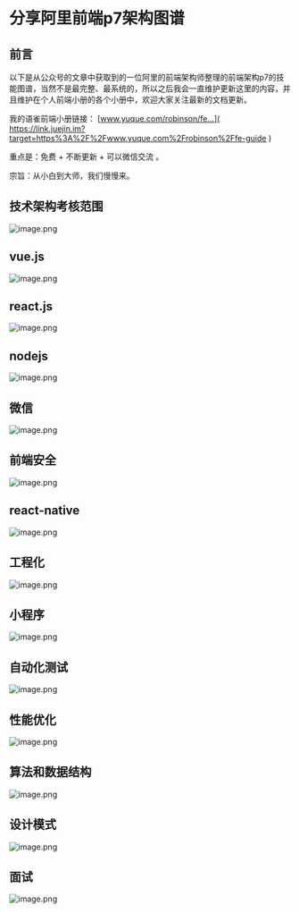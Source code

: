 # 分享阿里前端p7架构图谱 #

## 前言 ##

以下是从公众号的文章中获取到的一位阿里的前端架构师整理的前端架构p7的技能图谱，当然不是最完整、最系统的，所以之后我会一直维护更新这里的内容，并且维护在个人前端小册的各个小册中，欢迎大家关注最新的文档更新。

我的语雀前端小册链接： [www.yuque.com/robinson/fe…]( https://link.juejin.im?target=https%3A%2F%2Fwww.yuque.com%2Frobinson%2Ffe-guide )

重点是：免费 + 不断更新 + 可以微信交流 。

宗旨：从小白到大师，我们慢慢来。

## 技术架构考核范围 ##

![image.png](https://user-gold-cdn.xitu.io/2019/6/4/16b20be8882d2197?imageView2/0/w/1280/h/960/ignore-error/1)

## vue.js ##

![image.png](https://user-gold-cdn.xitu.io/2019/6/4/16b20be87df553f4?imageView2/0/w/1280/h/960/ignore-error/1)

## react.js ##

![image.png](https://user-gold-cdn.xitu.io/2019/6/4/16b20be882b3a725?imageView2/0/w/1280/h/960/ignore-error/1)

## nodejs ##

![image.png](https://user-gold-cdn.xitu.io/2019/6/4/16b20be8749ae2f6?imageView2/0/w/1280/h/960/ignore-error/1)

## 微信 ##

![image.png](https://user-gold-cdn.xitu.io/2019/6/4/16b20be885a23751?imageView2/0/w/1280/h/960/ignore-error/1)

## 前端安全 ##

![image.png](https://user-gold-cdn.xitu.io/2019/6/4/16b20be880a62431?imageView2/0/w/1280/h/960/ignore-error/1)

## react-native ##

![image.png](https://user-gold-cdn.xitu.io/2019/6/4/16b20be8b8d76972?imageView2/0/w/1280/h/960/ignore-error/1)

## 工程化 ##

![image.png](https://user-gold-cdn.xitu.io/2019/6/4/16b20be8bec71807?imageView2/0/w/1280/h/960/ignore-error/1)

## 小程序 ##

![image.png](https://user-gold-cdn.xitu.io/2019/6/4/16b20be8c013d1f0?imageView2/0/w/1280/h/960/ignore-error/1)

## 自动化测试 ##

![image.png](https://user-gold-cdn.xitu.io/2019/6/4/16b20be8ca931bd6?imageView2/0/w/1280/h/960/ignore-error/1)

## 性能优化 ##

![image.png](https://user-gold-cdn.xitu.io/2019/6/4/16b20be8d17478e3?imageView2/0/w/1280/h/960/ignore-error/1)

## 算法和数据结构 ##

![image.png](https://user-gold-cdn.xitu.io/2019/6/4/16b20be8d292c723?imageView2/0/w/1280/h/960/ignore-error/1)

## 设计模式 ##

![image.png](https://user-gold-cdn.xitu.io/2019/6/4/16b20be8ef91b7b7?imageView2/0/w/1280/h/960/ignore-error/1)

## 面试 ##

![image.png](https://user-gold-cdn.xitu.io/2019/6/4/16b20be8f767fc87?imageView2/0/w/1280/h/960/ignore-error/1)